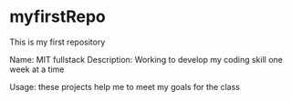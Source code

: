# myfirstRepo
This is my first repository

Name: MIT fullstack 
Description: Working to develop my coding skill one week at a time 

Usage: these projects help me to meet my goals for the class

